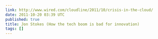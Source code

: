 ```yaml
---
link: http://www.wired.com/cloudline/2011/10/crisis-in-the-cloud/
date: 2011-10-20 03:39 UTC
published: true
title: Jon Stokes (How the tech boom is bad for innovation)
tags: []
---
```



